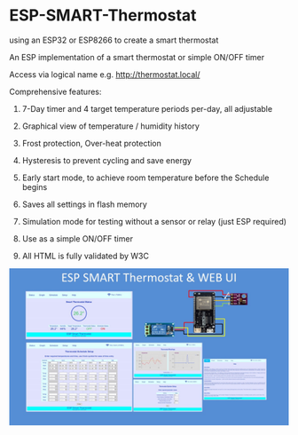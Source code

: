 # ESP-SMART-Thermostat
using an ESP32 or ESP8266 to create a smart thermostat

An ESP implementation of a smart thermostat or simple ON/OFF timer

Access via logical name e.g. http://thermostat.local/

Comprehensive features:
1. 7-Day timer and 4 target temperature periods per-day, all adjustable

2. Graphical view of temperature / humidity history 

3. Frost protection, Over-heat protection

4. Hysteresis to prevent cycling and save energy
5. Early start mode, to achieve room temperature before the Schedule begins

6. Saves all settings in flash memory
7. Simulation mode for testing without a sensor or relay (just ESP required)

8. Use as a simple ON/OFF timer

9. All HTML is fully validated by W3C

![alt_text, width="400"](/Slide1.jpg)
